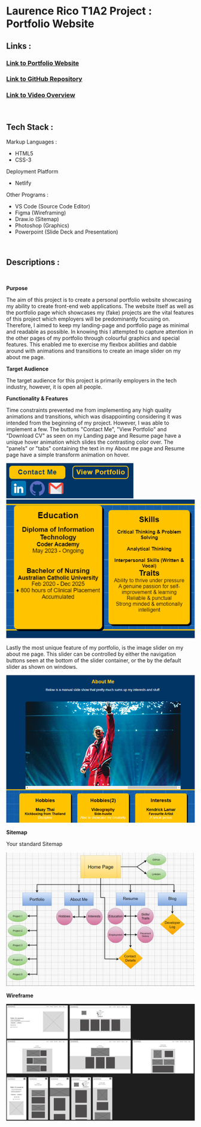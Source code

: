 # Laurence Rico T1A2 Project : Portfolio Website
## __Links__ : 
### [Link to Portfolio Website](https://647c2ca887b25e77a335203d--celadon-licorice-0f4fbd.netlify.app/index.html) 
### [Link to GitHub Repository](https://github.com/ForestRico/-LaurenceRico-_T1A2)
### [Link to Video Overview](https://youtu.be/U6hiTN4AAd4) 

<BR>

## __Tech Stack__ : 
Markup Languages :
* HTML5
* CSS-3

Deployment Platform
* Netlify

Other Programs :
* VS Code (Source Code Editor)
* Figma (Wireframing)
* Draw.io (Sitemap)
* Photoshop (Graphics)
* Powerpoint (Slide Deck and Presentation)

<BR>

## __Descriptions__ :  

<BR>

__Purpose__

The aim of this project is to create a personal portfolio website showcasing my ability to create front-end web applications. The website itself as well as the portfolio page which showcases my (fake) projects are the vital features of this project which employers will be predominantly focusing on. Therefore, I aimed to keep my landing-page and portfolio page as minimal and readable as possible. In knowing this I attempted to capture attention in the other pages of my portfolio through colourful graphics and special features. This enabled me to exercise my flexbox abilities and dabble around with animations and transitions to create an image slider on my about me page.

__Target Audience__

The target audience for this project is primarily employers in the tech industry, however, it is open all people.

__Functionality & Features__

Time constraints prevented me from implementing any high quality animations and transitions, which was disappointing considering it was intended from the beginning of my project. However, I was able to implement a few. The buttons "Contact Me", "View Portfolio" and "Download CV" as seen on my Landing page and Resume page have a unique hover animation which slides the contrasting color over. The "panels" or "tabs" containing the text in my About me page and Resume page have a simple transform animation on hover. 

![Photo of hover animation demonstration 1 ](docs/hover-contrast-btns.png)
![Photo of hover animation demonstration 2 ](docs/hover-panel.png)

Lastly the most unique feature of my portfolio, is the image slider on my about me page. This slider can be controlled by either the navigation buttons seen at the bottom of the slider container, or the by the default slider as shown on windows.

![Photo of image slider](docs/image-slider.png)

__Sitemap__

Your standard Sitemap

![Sitemap of Assignment](docs/sitemap.png)

__Wireframe__

![Wireframe of Assignment](docs/wireframe.png)

